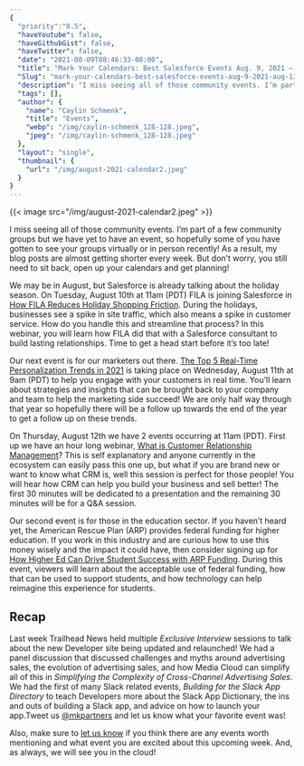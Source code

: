 ```yaml
---
{
  "priority":"0.5",
  "haveYoutube": false,
  "haveGithubGist": false,
  "haveTwitter": false,
  "date": "2021-08-09T08:46:33-08:00",
  "title": "Mark Your Calendars: Best Salesforce Events Aug. 9, 2021 — Aug. 13, 2021",
  "Slug": "mark-your-calendars-best-salesforce-events-aug-9-2021-aug-13-2021",
  "description": "I miss seeing all of those community events. I’m part of a few community groups but we have yet to have an event, so hopefully some of you...",
  "tags": [],
  "author": {
    "name": "Caylin Schmenk",
    "title": "Events",
    "webp": "/img/caylin-schmenk_128-128.jpeg",
    "jpeg": "/img/caylin-schmenk_128-128.jpeg"
  },
  "layout": "single",
  "thumbnail": {
    "url": "/img/august-2021-calendar2.jpeg"
  }
}
---
```



{{< image src="/img/august-2021-calendar2.jpeg" >}}

I miss seeing all of those community events. I’m part of a few community groups but we have yet to have an event, so hopefully some of you have gotten to see your groups virtually or in person recently! As a result, my blog posts are almost getting shorter every week. But don’t worry, you still need to sit back, open up your calendars and get planning!

We may be in August, but Salesforce is already talking about the holiday season. On Tuesday, August 10th at 11am (PDT) FILA is joining Salesforce in [How FILA Reduces Holiday Shopping Friction](https://www.salesforce.com/form/events/webinars/form-rss/3297068). During the holidays, businesses see a spike in site traffic, which also means a spike in customer service. How do you handle this and streamline that process? In this webinar, you will learn how FILA did that with a Salesforce consultant to build lasting relationships. Time to get a head start before it’s too late!

Our next event is for our marketers out there. [The Top 5 Real-Time Personalization Trends in 2021](https://www.salesforce.com/form/events/webinars/form-rss/3320737) is taking place on Wednesday, August 11th at 9am (PDT) to help you engage with your customers in real time. You’ll learn about strategies and insights that can be brought back to your company and team to help the marketing side succeed! We are only half way through that year so hopefully there will be a follow up towards the end of the year to get a follow up on these trends.

On Thursday, August 12th we have 2 events occurring at 11am (PDT). First up we have an hour long webinar, [What is Customer Relationship Management](https://www.salesforce.com/form/events/webinars/form-rss/3320737)? This is self explanatory and anyone currently in the ecosystem can easily pass this one up, but what if you are brand new or want to know what CRM is, well this session is perfect for those people! You will hear how CRM can help you build your business and sell better! The first 30 minutes will be dedicated to a presentation and the remaining 30 minutes will be for a Q&A session.

Our second event is for those in the education sector. If you haven’t heard yet, the American Rescue Plan (ARP) provides federal funding for higher education. If you work in this industry and are curious how to use this money wisely and the impact it could have, then consider signing up for [How Higher Ed Can Drive Student Success with ARP Funding](https://www.salesforce.com/form/sfdo/edu/student-success-arp-funding/?_ga=2.219273055.737934146.1628188096-1449393581.1625164245). During this event, viewers will learn about the acceptable use of federal funding, how that can be used to support students, and how technology can help reimagine this experience for students.

Recap
------

Last week Trailhead News held multiple *Exclusive Interview* sessions to talk about the new Developer site being updated and relaunched! We had a panel discussion that discussed challenges and myths around advertising sales, the evolution of advertising sales, and how Media Cloud can simplify all of this in *Simplifying the Complexity of Cross-Channel Advertising Sales*. We had the first of many Slack related events, *Building for the Slack App Directory* to teach Developers more about the Slack App Dictionary, the ins and outs of building a Slack app, and advice on how to launch your app.Tweet us [@mkpartners](http://www.twitter.com/mkpartners) and let us know what your favorite event was!

Also, make sure to [let us know](https://appexchange.salesforce.com/appxConsultingListingDetail?listingId=a0N30000001gF9jEAE&utm_source=mkp&utm_medium=referral&utm_campaign=logigear-mkp-tpp) if you think there are any events worth mentioning and what event you are excited about this upcoming week. And, as always, we will see you in the cloud!
